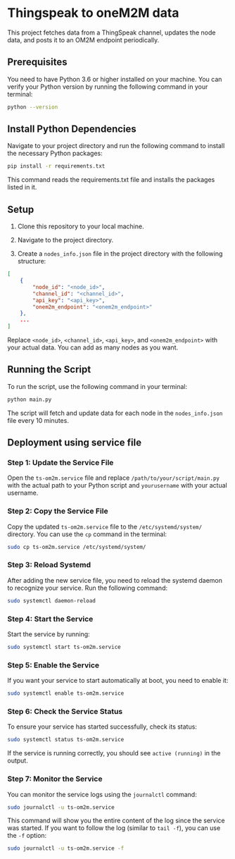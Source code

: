 # Thingspeak to oneM2M data

This project fetches data from a ThingSpeak channel, updates the node data, and posts it to an OM2M endpoint periodically.

## Prerequisites

You need to have Python 3.6 or higher installed on your machine. You can verify your Python version by running the following command in your terminal:

```sh
python --version
```
## Install Python Dependencies
Navigate to your project directory and run the following command to install the necessary Python packages:


```sh
pip install -r requirements.txt
```
This command reads the requirements.txt file and installs the packages listed in it.

## Setup

1. Clone this repository to your local machine.

2. Navigate to the project directory.

3. Create a `nodes_info.json` file in the project directory with the following structure:

```json
[
    {
        "node_id": "<node_id>",
        "channel_id": "<channel_id>",
        "api_key": "<api_key>",
        "onem2m_endpoint": "<onem2m_endpoint>"
    },
    ...
]
```

Replace `<node_id>`, `<channel_id>`, `<api_key>`, and `<onem2m_endpoint>` with your actual data. You can add as many nodes as you want.

## Running the Script

To run the script, use the following command in your terminal:

```sh
python main.py
```

The script will fetch and update data for each node in the `nodes_info.json` file every 10 minutes.

## Deployment using service file

### Step 1: Update the Service File

Open the `ts-om2m.service` file and replace `/path/to/your/script/main.py` with the actual path to your Python script and `yourusername` with your actual username.

### Step 2: Copy the Service File

Copy the updated `ts-om2m.service` file to the `/etc/systemd/system/` directory. You can use the `cp` command in the terminal:

```sh
sudo cp ts-om2m.service /etc/systemd/system/
```

### Step 3: Reload Systemd

After adding the new service file, you need to reload the systemd daemon to recognize your service. Run the following command:

```sh
sudo systemctl daemon-reload
```

### Step 4: Start the Service

Start the service by running:

```sh
sudo systemctl start ts-om2m.service
```

### Step 5: Enable the Service

If you want your service to start automatically at boot, you need to enable it:

```sh
sudo systemctl enable ts-om2m.service
```

### Step 6: Check the Service Status

To ensure your service has started successfully, check its status:

```sh
sudo systemctl status ts-om2m.service
```

If the service is running correctly, you should see `active (running)` in the output.

### Step 7: Monitor the Service

You can monitor the service logs using the `journalctl` command:

```sh
sudo journalctl -u ts-om2m.service
```

This command will show you the entire content of the log since the service was started. If you want to follow the log (similar to `tail -f`), you can use the `-f` option:

```sh
sudo journalctl -u ts-om2m.service -f
```

